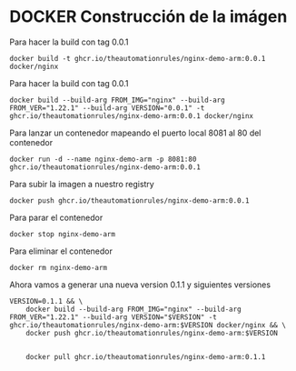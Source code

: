 # DOCKER Construcción de la imágen

Para hacer la build con tag 0.0.1
```
docker build -t ghcr.io/theautomationrules/nginx-demo-arm:0.0.1 docker/nginx
```
Para hacer la build con tag 0.0.1
```
docker build --build-arg FROM_IMG="nginx" --build-arg FROM_VER="1.22.1" --build-arg VERSION="0.0.1" -t ghcr.io/theautomationrules/nginx-demo-arm:0.0.1 docker/nginx
```
Para lanzar un contenedor mapeando el puerto local 8081 al 80 del contenedor
```
docker run -d --name nginx-demo-arm -p 8081:80 ghcr.io/theautomationrules/nginx-demo-arm:0.0.1
```
Para subir la imagen a nuestro registry
```
docker push ghcr.io/theautomationrules/nginx-demo-arm:0.0.1
```
Para parar el contenedor
```
docker stop nginx-demo-arm
```
Para eliminar el contenedor
```
docker rm nginx-demo-arm
```
Ahora vamos a generar una nueva version 0.1.1 y siguientes versiones
```
VERSION=0.1.1 && \
    docker build --build-arg FROM_IMG="nginx" --build-arg FROM_VER="1.22.1" --build-arg VERSION="$VERSION" -t ghcr.io/theautomationrules/nginx-demo-arm:$VERSION docker/nginx && \
    docker push ghcr.io/theautomationrules/nginx-demo-arm:$VERSION


    docker pull ghcr.io/theautomationrules/nginx-demo-arm:0.1.1
```